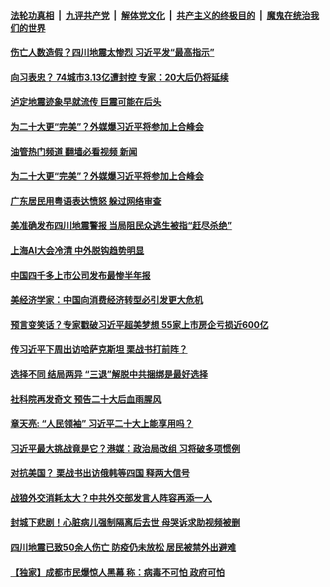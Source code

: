 ####  [法轮功真相](../../../../basic/blob/master/README.md?t=09062231) &nbsp;|&nbsp; [九评共产党](../../../../9ping.md/blob/master/README.md?t=09062231) &nbsp;|&nbsp; [解体党文化](../../../../jtdwh.md/blob/master/README.md?t=09062231)  &nbsp;|&nbsp; [共产主义的终极目的](../../../../gczydzjmd.md/blob/master/README.md?t=09062231) &nbsp;|&nbsp; [魔鬼在统治我们的世界](../../../../mgztzwmdsj.md/blob/master/README.md?t=09062231) 

#### [伤亡人数造假？四川地震太惨烈 习近平发“最高指示”](../pages/soh5/651878.md?t=09062231) 
#### [向习表忠？ 74城市3.13亿遭封控  专家：20大后仍将延续](../pages/soh5/651872.md?t=09062231) 
#### [泸定地震迹象早就流传 巨震可能在后头](../pages/soh5/651788.md?t=09062231) 
#### [为二十大更“完美”？外媒爆习近平将参加上合峰会](../pages/soh5/651785.md?t=09062231) 
#### [油管热门频道 翻墙必看视频 新闻](http://45.76.130.85:81/youtube.html?09062231)
#### [为二十大更“完美”？外媒爆习近平将参加上合峰会](../pages/soh5/651785.md?t=09062231) 
#### [广东居民用粤语表达愤怒 躲过网络审查](../pages/soh5/651791.md?t=09062231) 
#### [美准确发布四川地震警报 当局阻民众逃生被指“赶尽杀绝”](../pages/soh5/651737.md?t=09062231) 
#### [上海AI大会冷清 中外脱钩趋势明显](../pages/soh5/651725.md?t=09062231) 
#### [中国四千多上市公司发布最惨半年报](../pages/soh5/651722.md?t=09062231) 
#### [美经济学家：中国向消费经济转型必引发更大危机](../pages/soh5/651719.md?t=09062231) 
#### [预言变笑话？专家戳破习近平超美梦想 55家上市房企亏损近600亿](../pages/soh5/651704.md?t=09062231) 
#### [传习近平下周出访哈萨克斯坦 栗战书打前阵？](../pages/soh5/651689.md?t=09062231) 
#### [选择不同 结局两异 “三退”解脱中共捆绑是最好选择](../pages/soh5/651650.md?t=09062231) 
#### [社科院再发奇文 预告二十大后血雨腥风](../pages/soh5/651569.md?t=09062231) 
#### [章天亮: “人民领袖” 习近平二十大上能享用吗？](../pages/soh5/651626.md?t=09062231) 
#### [习近平最大挑战竟是它？港媒：政治局改组 习将破多项惯例](../pages/soh5/651629.md?t=09062231) 
#### [对抗美国？ 栗战书出访俄韩等四国 释两大信号](../pages/soh5/651632.md?t=09062231) 
#### [战狼外交消耗太大？中共外交部发言人阵容再添一人](../pages/soh5/651620.md?t=09062231) 
#### [封城下悲剧！心脏病儿强制隔离后去世 母哭诉求助视频被删](../pages/soh5/651596.md?t=09062231) 
#### [四川地震已致50余人伤亡 防疫仍未放松 居民被禁外出避难](../pages/soh5/651572.md?t=09062231) 
#### [【独家】成都市民爆惊人黑幕 称：病毒不可怕 政府可怕](../pages/soh5/651557.md?t=09062231) 
<img src='http://gfw-breaker.win/goodnews/indexes/soh5.md' width='0px' height='0px'/>
